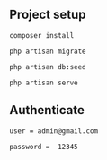 ## Project setup
```
composer install

php artisan migrate

php artisan db:seed

php artisan serve
```
## Authenticate
```
user = admin@gmail.com

password =  12345
